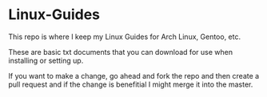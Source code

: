 # Linux-Guides
This repo is where I keep my Linux Guides for Arch Linux, Gentoo, etc.

These are basic txt documents that you can download for use when installing or setting up.

If you want to make a change, go ahead and fork the repo and then create a pull request and if the change is benefitial I might merge it into the master.
